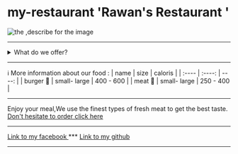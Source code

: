 # my-restaurant 'Rawan's Restaurant '
![the ,describe for the image](https://img.traveltriangle.com/blog/wp-content/uploads/2019/04/cover-for-Seafood-Restaurants-In-Mauritius.jpg)
_______
<details>
<summary>What do we offer?</summary>
<br>
<details>
<summary>food</summary>
<br>
burger  7$
<br>
meat    15$
</details>
<details>
<summary>drankis</summary>
<br>

Apple juice 5$
<br>
Orange juice 5$
<br><br>
Hot drankis
<br>
<ul>
<li> coffee 3$</li>
<li> tea 3$</li>

<ul>
</details>
</details>


_______
ℹ️ More information about our food : 
| name | size | caloris |
| :---- | :----: | ----: |
| burger 🍔 | small- large | 400 - 600 |
| meat 🥩 | small- large | 250 - 400 |

_______
Enjoy your meal,We use the finest types of fresh meat to get the best taste.
<br>
 [Don't hesitate to order click here ](https://web.facebook.com/rawanabuzer)


_______


[Link to my facebook ](https://web.facebook.com/rawanabuzer) ***
[Link to my github ](https://github.com/rawanabuzir) 
_______
